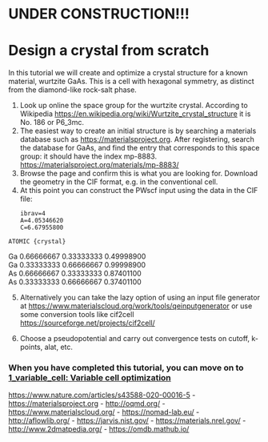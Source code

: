 # UNDER CONSTRUCTION!!!

# Design a crystal from scratch
In this tutorial we will create and optimize a crystal structure for a known material, wurtzite GaAs. This is a cell with hexagonal symmetry, as distinct from the diamond-like rock-salt phase.

  1. Look up online the space group for the wurtzite crystal. According to Wikipedia https://en.wikipedia.org/wiki/Wurtzite_crystal_structure it is No. 186 or P6_3mc.
  2. The easiest way to create an initial structure is by searching a materials database such as https://materialsproject.org. 
     After registering, search the database for GaAs, and find the entry that corresponds to this space group: it should have the index mp-8883.
     https://materialsproject.org/materials/mp-8883/
  3. Browse the page and confirm this is what you are looking for. Download the geometry in the CIF format, e.g. in the conventional cell.
  4. At this point you can construct the PWscf input using the data in the CIF file:
     ```
     ibrav=4
     A=4.05346620
     C=6.67955800
    ATOMIC {crystal} 
  Ga 0.66666667  0.33333333  0.49998900  
  Ga 0.33333333  0.66666667  0.99998900  
  As 0.66666667  0.33333333  0.87401100  
  As 0.33333333  0.66666667  0.37401100  

  5. Alternatively you can take the lazy option of using an input file generator at 
    https://www.materialscloud.org/work/tools/qeinputgenerator
     or use some conversion tools like cif2cell https://sourceforge.net/projects/cif2cell/

  6. Choose a pseudopotential and carry out convergence tests on cutoff, k-points, alat, etc.
  
### When you have completed this tutorial, you can move on to [1_variable_cell: Variable cell optimization](../1_variable_cell)

https://www.nature.com/articles/s43588-020-00016-5
    - https://materialsproject.org
    - http://oqmd.org/
    - https://www.materialscloud.org/
    - https://nomad-lab.eu/
    - http://aflowlib.org/
    - https://jarvis.nist.gov/
    - https://materials.nrel.gov/
    - http://www.2dmatpedia.org/
    - https://omdb.mathub.io/
